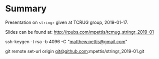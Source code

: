# Summary

Presentation on `stringr` given at TCRUG group, 2019-01-17.

Slides can be found at: http://rpubs.com/mpettis/tcmug_stringr_2019-01

ssh-keygen -t rsa -b 4096 -C "matthew.pettis@gmail.com"


git remote set-url origin git@github.com:mpettis/stringr_2019-01.git

